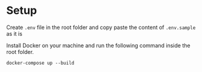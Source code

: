 <!-- MultiVerse Go ! Owner - Pavankumar Mhaske -->

# Setup

Create `.env` file in the root folder and copy paste the content of `.env.sample` as it is

Install Docker on your machine and run the following command inside the root folder.

```
docker-compose up --build
```
